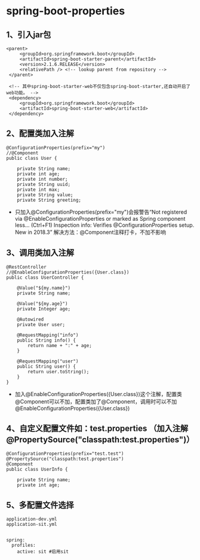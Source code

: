 # **spring-boot-properties**

1、引入jar包
- 
    <parent>
         <groupId>org.springframework.boot</groupId>
         <artifactId>spring-boot-starter-parent</artifactId>
         <version>2.1.6.RELEASE</version>
         <relativePath /> <!-- lookup parent from repository -->
     </parent>
     
     <!-- 其中spring-boot-starter-web不仅包含spring-boot-starter,还自动开启了web功能。 -->
     <dependency>
         <groupId>org.springframework.boot</groupId>
         <artifactId>spring-boot-starter-web</artifactId>
     </dependency> 
     
2、配置类加入注解
-
    @ConfigurationProperties(prefix="my")
    //@Component
    public class User {
    
        private String name;
        private int age;
        private int number;
        private String uuid;
        private int max;
        private String value;
        private String greeting;
 
- 只加入@ConfigurationProperties(prefix="my")会报警告“Not registered via @EnableConfigurationProperties or marked as Spring component less... (Ctrl+F1) 
                                              Inspection info: Verifies @ConfigurationProperties setup. New in 2018.3”
                                              解决方法：@Component注释打卡，不加不影响
                                           
3、调用类加入注解
-
    @RestController
    //@EnableConfigurationProperties({User.class})
    public class UserController {
    
        @Value("${my.name}")
        private String name;
    
        @Value("${my.age}")
        private Integer age;
    
        @Autowired
        private User user;
    
        @RequestMapping("info")
        public String info() {
            return name + ":" + age;
        }
    
        @RequestMapping("user")
        public String user() {
            return user.toString();
        }
    }  

-    加入@EnableConfigurationProperties({User.class})这个注解，配置类@Component可以不加，配置类加了@Component，调用时可以不加@EnableConfigurationProperties({User.class})


4、自定义配置文件如：test.properties （加入注解@PropertySource("classpath:test.properties")）
- 
    @ConfigurationProperties(prefix="test.test")
    @PropertySource("classpath:test.properties")
    @Component
    public class UserInfo {
   
        private String name;
        private int age;
           
5、多配置文件选择
- 
    application-dev.yml
    application-sit.yml
    
    
    spring:
      profiles:
        active: sit #启用sit
    

   
    

    
 
  

      